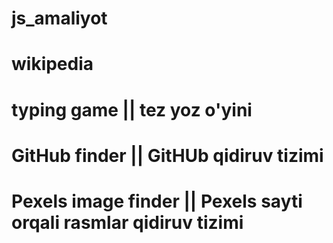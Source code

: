 ﻿# js_amaliyot
 # wikipedia
 # typing game || tez yoz o'yini
 # GitHub finder || GitHUb qidiruv tizimi
 # Pexels image finder || Pexels sayti orqali rasmlar qidiruv tizimi
